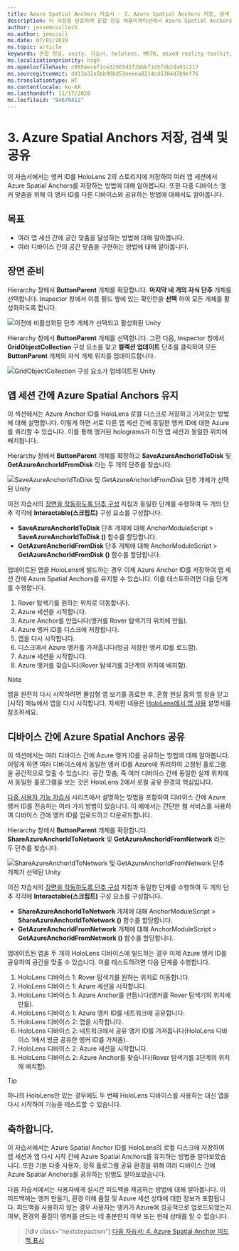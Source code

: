 ```yaml
---
title: Azure Spatial Anchors 자습서 - 3. Azure Spatial Anchors 저장, 검색 및 공유
description: 이 과정을 완료하여 혼합 현실 애플리케이션에서 Azure Spatial Anchors를 저장, 검색, 공유하는 방법을 알아봅니다.
author: jessemcculloch
ms.author: jemccull
ms.date: 07/01/2020
ms.topic: article
keywords: 혼합 현실, unity, 자습서, hololens, MRTK, mixed reality toolkit, UWP, Azure spatial anchors, 앱 세션
ms.localizationpriority: high
ms.openlocfilehash: c085aecef1ce32565d2f3bbbf1d5fdb2da91c217
ms.sourcegitcommit: dd13a32a5bb90bd53eeeea8214cd5384d7b9ef76
ms.translationtype: HT
ms.contentlocale: ko-KR
ms.lasthandoff: 11/17/2020
ms.locfileid: "94679412"
---
```

# <a name="3-saving-retrieving-and-sharing-azure-spatial-anchors"></a>3. Azure Spatial Anchors 저장, 검색 및 공유

이 자습서에서는 앵커 ID를 HoloLens 2의 스토리지에 저장하여 여러 앱 세션에서 Azure Spatial Anchors를 저장하는 방법에 대해 알아봅니다. 또한 다중 디바이스 앵커 맞춤을 위해 이 앵커 ID를 다른 디바이스와 공유하는 방법에 대해서도 알아봅니다.

## <a name="objectives"></a>목표

* 여러 앱 세션 간에 공간 맞춤을 달성하는 방법에 대해 알아봅니다.
* 여러 디바이스 간의 공간 맞춤을 구현하는 방법에 대해 알아봅니다.

## <a name="preparing-the-scene"></a>장면 준비

Hierarchy 창에서 **ButtonParent** 개체를 확장합니다. **마지막 네 개의 자식 단추** 개체를 선택합니다. Inspector 창에서 이름 필드 옆에 있는 확인란을 **선택** 하여 모든 개체를 활성화하도록 합니다.

![이전에 비활성화된 단추 개체가 선택되고 활성화된 Unity](images/mr-learning-asa/asa-03-section1-step1-1.png)

Hierarchy 창에서 **ButtonParent** 개체를 선택합니다. 그런 다음, Inspector 창에서 **GridObjectCollection** 구성 요소를 찾고 **컬렉션 업데이트** 단추를 클릭하여 모든 **ButtonParent** 개체의 자식 개체 위치를 업데이트합니다.

![GridObjectCollection 구성 요소가 업데이트된 Unity](images/mr-learning-asa/asa-03-section1-step1-2.png)

## <a name="persisting-azure-spatial-anchors-between-app-sessions"></a>앱 세션 간에 Azure Spatial Anchors 유지

이 섹션에서는 Azure Anchor ID를 HoloLens 로컬 디스크로 저장하고 가져오는 방법에 대해 설명합니다. 이렇게 하면 서로 다른 앱 세션 간에 동일한 앵커 ID에 대한 Azure를 쿼리할 수 있습니다. 이를 통해 앵커된 holograms가 이전 앱 세션과 동일한 위치에 배치됩니다.

Hierarchy 창에서 **ButtonParent** 개체를 확장하고 **SaveAzureAnchorIdToDisk** 및 **GetAzureAnchorIdFromDisk** 라는 두 개의 단추를 찾습니다.

![SaveAzureAnchorIdToDisk 및 GetAzureAnchorIdFromDisk 단추 개체가 선택된 Unity](images/mr-learning-asa/asa-03-section2-step1-1.png)

이전 자습서의 [장면을 작동하도록 단추 구성](mr-learning-asa-02.md#configuring-the-buttons-to-operate-the-scene) 지침과 동일한 단계를 수행하여 두 개의 단추 각각에 **Interactable(스크립트)** 구성 요소를 구성합니다.

* **SaveAzureAnchorIdToDisk** 단추 개체에 대해 AnchorModuleScript > **SaveAzureAnchorIdToDisk ()** 함수를 할당합니다.
* **GetAzureAnchorIdFromDisk** 단추 개체에 대해 AnchorModuleScript > **GetAzureAnchorIdFromDisk ()** 함수를 할당합니다.

업데이트된 앱을 HoloLens에 빌드하는 경우 이제 Azure Anchor ID를 저장하여 앱 세션 간에 Azure Spatial Anchors를 유지할 수 있습니다. 이를 테스트하려면 다음 단계를 수행합니다.

1. Rover 탐색기를 원하는 위치로 이동합니다.
2. Azure 세션을 시작합니다.
3. Azure Anchor를 만듭니다(앵커를 Rover 탐색기의 위치에 만듦).
4. Azure 앵커 ID를 디스크에 저장합니다.
5. 앱을 다시 시작합니다.
6. 디스크에서 Azure 앵커를 가져옵니다(방금 저장한 앵커 ID를 로드함).
7. Azure 세션을 시작합니다.
8. Azure 앵커를 찾습니다(Rover 탐색기를 3단계의 위치에 배치함).

> [!NOTE]
> 앱을 완전히 다시 시작하려면 몰입형 앱 보기를 종료한 후, 혼합 현실 홈의 앱 창을 닫고 [시작] 메뉴에서 앱을 다시 시작합니다. 자세한 내용은 [HoloLens에서 앱 사용](https://docs.microsoft.com/hololens/holographic-home#using-apps-on-hololens) 설명서를 참조하세요.

## <a name="sharing-azure-spatial-anchors-between-devices"></a>디바이스 간에 Azure Spatial Anchors 공유

이 섹션에서는 여러 디바이스 간에 Azure 앵커 ID를 공유하는 방법에 대해 알아봅니다. 이렇게 하면 여러 디바이스에서 동일한 앵커 ID를 Azure에 쿼리하여 고정된 홀로그램을 공간적으로 맞출 수 있습니다. 공간 맞춤, 즉 여러 디바이스 간에 동일한 실제 위치에서 동일한 홀로그램을 보는 것은 HoloLens 2에서 로컬 공유 환경의 핵심입니다.

[다중 사용자 기능 자습서](mr-learning-sharing-02.md) 시리즈에서 설명하는 방법을 포함하여 디바이스 간에 Azure 앵커 ID를 전송하는 여러 가지 방법이 있습니다. 이 예에서는 간단한 웹 서비스를 사용하여 디바이스 간에 앵커 ID를 업로드하고 다운로드합니다.

Hierarchy 창에서 **ButtonParent** 개체를 확장합니다.   **ShareAzureAnchorIdToNetwork** 및 **GetAzureAnchorIdFromNetwork** 라는 두 단추를 찾습니다.

![ShareAzureAnchorIdToNetwork 및 GetAzureAnchorIdFromNetwork 단추 개체가 선택된 Unity](images/mr-learning-asa/asa-03-section3-step1-1.png)

이전 자습서의 [장면을 작동하도록 단추 구성](mr-learning-asa-02.md#configuring-the-buttons-to-operate-the-scene) 지침과 동일한 단계를 수행하여 두 개의 단추 각각에 **Interactable(스크립트)** 구성 요소를 구성합니다.

* **ShareAzureAnchorIdToNetwork** 개체에 대해 AnchorModuleScript > **ShareAzureAnchorIdToNetwork ()** 함수를 할당합니다.
* **GetAzureAnchorIdFromNetwork** 개체에 대해 AnchorModuleScript > **GetAzureAnchorIdFromNetwork ()** 함수를 할당합니다.

업데이트된 앱을 두 개의 HoloLens 디바이스에 빌드하는 경우 이제 Azure 앵커 ID를 공유하여 공간을 맞출 수 있습니다. 이를 테스트하려면 다음 단계를 수행합니다.

1. HoloLens 디바이스 1: Rover 탐색기를 원하는 위치로 이동합니다.
2. HoloLens 디바이스 1: Azure 세션을 시작합니다.
3. HoloLens 디바이스 1: Azure Anchor를 만듭니다(앵커를 Rover 탐색기의 위치에 만듦).
4. HoloLens 디바이스 1: Azure 앵커 ID를 네트워크에 공유합니다.
5. HoloLens 디바이스 2: 앱을 시작합니다.
6. HoloLens 디바이스 2: 네트워크에서 공유 앵커 ID를 가져옵니다(HoloLens 디바이스 1에서 방금 공유한 앵커 ID를 가져옴).
7. HoloLens 디바이스 2: Azure 세션을 시작합니다.
8. HoloLens 디바이스 2: Azure Anchor를 찾습니다(Rover 탐색기를 3단계의 위치에 배치함).

> [!TIP]
> 하나의 HoloLens만 있는 경우에도 두 번째 HoloLens 디바이스를 사용하는 대신 앱을 다시 시작하여 기능을 테스트할 수 있습니다.

## <a name="congratulations"></a>축하합니다.

이 자습서에서는 Azure Spatial Anchor ID를 HoloLens의 로컬 디스크에 저장하여 앱 세션과 앱 다시 시작 간에 Azure Spatial Anchors를 유지하는 방법을 알아보았습니다. 또한 기본 다중 사용자, 정적 홀로그램 공유 환경을 위해 여러 디바이스 간에 Azure Spatial Anchors를 공유하는 방법도 알아보았습니다.

다음 자습서에서는 사용자에게 실시간 피드백을 제공하는 방법에 대해 알아봅니다. 이 피드백에는 앵커 만들기, 환경 이해 품질 및 Azure 세션 상태에 대한 정보가 포함됩니다. 피드백을 사용하지 않는 경우 사용자는 앵커가 Azure에 성공적으로 업로드되었는지 여부, 환경의 품질이 앵커를 만드는 데 충분한지 여부 또는 현재 상태를 알 수 없습니다.

> [!div class="nextstepaction"]
> [다음 자습서: 4. Azure Spatial Anchor 피드백 표시](mr-learning-asa-04.md)
